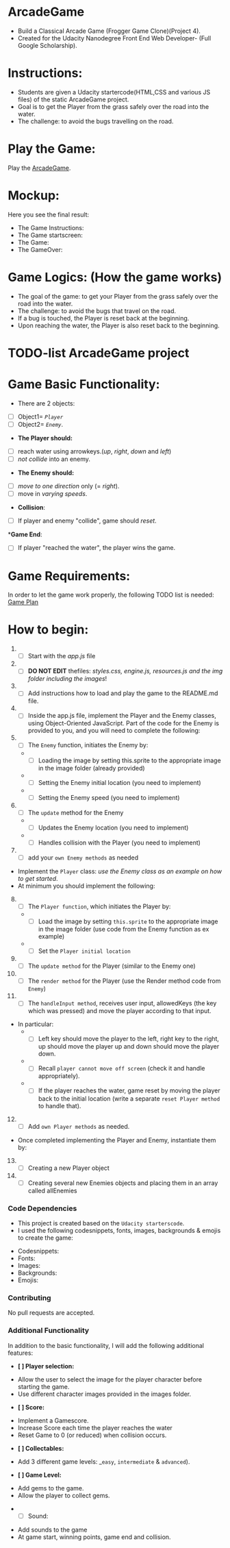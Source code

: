 # ArcadeGame
- Build a Classical Arcade Game (Frogger Game Clone)(Project 4).
- Created for the Udacity Nanodegree Front End Web Developer- (Full Google Scholarship).

# Instructions:
- Students are given a Udacity startercode(HTML,CSS and various JS files) of the static ArcadeGame project.
- Goal is to get the Player from the grass safely over the road into the water.
- The challenge: to avoid the bugs travelling on the road. 

# Play the Game:
Play the [ArcadeGame]().

# Mockup:
Here you see the final result:
- The Game Instructions:
- The Game startscreen:
- The Game:
- The GameOver:

# Game Logics: (How the game works)
- The goal of the game: to get your Player from the grass safely over the road into the water.
- The challenge: to avoid the bugs that travel on the road. 
- If a bug is touched, the Player is reset back at the beginning. 
- Upon reaching the water, the Player is also reset back to the beginning.

# TODO-list ArcadeGame project
# Game Basic Functionality:
* There are 2 objects: 
-  [ ] Object1= _`Player`_ 
 - [ ] Object2= _`Enemy`_.

* __The __Player__ should:__
-  [ ] reach water using arrowkeys.(_up_, _right_, _down_ and _left_) 
 - [ ] _not collide_ into an enemy.

* __The __Enemy__ should:__
-  [ ] _move to one direction_ only (= _right_).
-  [ ] move in _varying speeds_.

* __Collision__:
-  [ ] If player and enemy "collide", game should _reset_.

*__Game End__:
-  [ ] If player "reached the water", the player wins the game.

# Game Requirements:
In order to let the game work properly, the following TODO list is needed:
[Game Plan]()

# How to begin:
1. - [ ] Start with the _app.js_ file
2. - [ ] **DO NOT EDIT** thefiles: _styles.css, engine.js, resources.js and the img folder including the images_!
3. - [ ] Add instructions how to load and play the game to the README.md file.
4. - [ ] Inside the app.js file, implement the Player and the Enemy classes, using Object-Oriented JavaScript. Part of the code for the Enemy is provided to you, and you will need to complete the following:
5. - [ ] The `Enemy` function, initiates the Enemy by:
    * - [ ] Loading the image by setting this.sprite to the appropriate image in the image folder (already provided)
    * - [ ] Setting the Enemy initial location (you need to implement)
    * - [ ] Setting the Enemy speed (you need to implement)
6. - [ ] The `update` method for the Enemy
    * - [ ] Updates the Enemy location (you need to implement)
    * - [ ] Handles collision with the Player (you need to implement)
7. - [ ] add your `own Enemy methods` as needed
- Implement the `Player` class: _use the Enemy class as an example on how to get started_. 
- At minimum you should implement the following:
8. - [ ] The `Player function`, which initiates the Player by:
    * - [ ] Load the image by setting `this.sprite` to the appropriate image in the image folder (use code from the Enemy function as ex example)
    * - [ ] Set the `Player initial location`
9. - [ ] The `update method` for the Player (similar to the Enemy one)
10. - [ ] The `render method` for the Player (use the Render method code from `Enemy`)
11. - [ ] The `handleInput method`, receives user input, allowedKeys (the key which was pressed) and move the player according to that input. 
- In particular:
    * - [ ] Left key should move the player to the left, right key to the right, up should move the player up and down should move the player down.
    * - [ ] Recall `player cannot move off screen` (check it and handle appropriately).
    * - [ ] If the player reaches the water, game reset by moving the player back to the initial location (write a separate `reset Player method` to handle that).
12. - [ ] Add `own Player methods` as needed.
- Once completed implementing the Player and Enemy, instantiate them by:
13. - [ ] Creating a new Player object
14. - [ ] Creating several new Enemies objects and placing them in an array called allEnemies

### Code Dependencies
- This project is created based on the `Udacity starterscode`.
- I used the following codesnippets, fonts, images, backgrounds & emojis to create the game:
*  Codesnippets:
* Fonts:
* Images:
* Backgrounds: 
* Emojis:

### Contributing
No pull requests are accepted.

### Additional Functionality
In addition to the basic functionality, I will add the following additional features: 

* __[ ] Player selection:__ 
- Allow the user to select the image for the player character before starting the game. 
- Use different character images provided in the images folder.

* __[ ] Score:__ 
- Implement a Gamescore. 
- Increase Score each time the player reaches the water
- Reset Game to 0 (or reduced) when collision occurs.

* __[ ] Collectables:__
- Add 3 different game levels: _`easy`, `intermediate` & `advanced`).

* __[ ] Game Level:__ 
- Add gems to the game. 
- Allow the player to collect gems.

* - [ ] Sound: 
- Add sounds to the game 
- At game start, winning points, game end and collision.
